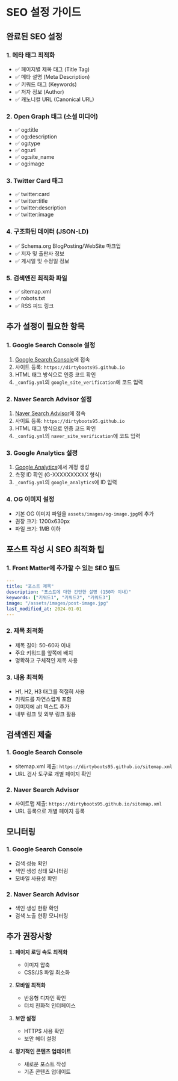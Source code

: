 # SEO 설정 가이드

## 완료된 SEO 설정

### 1. 메타 태그 최적화
- ✅ 페이지별 제목 태그 (Title Tag)
- ✅ 메타 설명 (Meta Description)
- ✅ 키워드 태그 (Keywords)
- ✅ 저자 정보 (Author)
- ✅ 캐노니컬 URL (Canonical URL)

### 2. Open Graph 태그 (소셜 미디어)
- ✅ og:title
- ✅ og:description
- ✅ og:type
- ✅ og:url
- ✅ og:site_name
- ✅ og:image

### 3. Twitter Card 태그
- ✅ twitter:card
- ✅ twitter:title
- ✅ twitter:description
- ✅ twitter:image

### 4. 구조화된 데이터 (JSON-LD)
- ✅ Schema.org BlogPosting/WebSite 마크업
- ✅ 저자 및 출판사 정보
- ✅ 게시일 및 수정일 정보

### 5. 검색엔진 최적화 파일
- ✅ sitemap.xml
- ✅ robots.txt
- ✅ RSS 피드 링크

## 추가 설정이 필요한 항목

### 1. Google Search Console 설정
1. [Google Search Console](https://search.google.com/search-console)에 접속
2. 사이트 등록: `https://dirtyboots95.github.io`
3. HTML 태그 방식으로 인증 코드 확인
4. `_config.yml`의 `google_site_verification`에 코드 입력

### 2. Naver Search Advisor 설정
1. [Naver Search Advisor](https://searchadvisor.naver.com/)에 접속
2. 사이트 등록: `https://dirtyboots95.github.io`
3. HTML 태그 방식으로 인증 코드 확인
4. `_config.yml`의 `naver_site_verification`에 코드 입력

### 3. Google Analytics 설정
1. [Google Analytics](https://analytics.google.com/)에서 계정 생성
2. 측정 ID 확인 (G-XXXXXXXXXX 형식)
3. `_config.yml`의 `google_analytics`에 ID 입력

### 4. OG 이미지 설정
- 기본 OG 이미지 파일을 `assets/images/og-image.jpg`에 추가
- 권장 크기: 1200x630px
- 파일 크기: 1MB 이하

## 포스트 작성 시 SEO 최적화 팁

### 1. Front Matter에 추가할 수 있는 SEO 필드
```yaml
---
title: "포스트 제목"
description: "포스트에 대한 간단한 설명 (150자 이내)"
keywords: ["키워드1", "키워드2", "키워드3"]
image: "/assets/images/post-image.jpg"
last_modified_at: 2024-01-01
---
```

### 2. 제목 최적화
- 제목 길이: 50-60자 이내
- 주요 키워드를 앞쪽에 배치
- 명확하고 구체적인 제목 사용

### 3. 내용 최적화
- H1, H2, H3 태그를 적절히 사용
- 키워드를 자연스럽게 포함
- 이미지에 alt 텍스트 추가
- 내부 링크 및 외부 링크 활용

## 검색엔진 제출

### 1. Google Search Console
- sitemap.xml 제출: `https://dirtyboots95.github.io/sitemap.xml`
- URL 검사 도구로 개별 페이지 확인

### 2. Naver Search Advisor
- 사이트맵 제출: `https://dirtyboots95.github.io/sitemap.xml`
- URL 등록으로 개별 페이지 등록

## 모니터링

### 1. Google Search Console
- 검색 성능 확인
- 색인 생성 상태 모니터링
- 모바일 사용성 확인

### 2. Naver Search Advisor
- 색인 생성 현황 확인
- 검색 노출 현황 모니터링

## 추가 권장사항

1. **페이지 로딩 속도 최적화**
   - 이미지 압축
   - CSS/JS 파일 최소화

2. **모바일 최적화**
   - 반응형 디자인 확인
   - 터치 친화적 인터페이스

3. **보안 설정**
   - HTTPS 사용 확인
   - 보안 헤더 설정

4. **정기적인 콘텐츠 업데이트**
   - 새로운 포스트 작성
   - 기존 콘텐츠 업데이트
